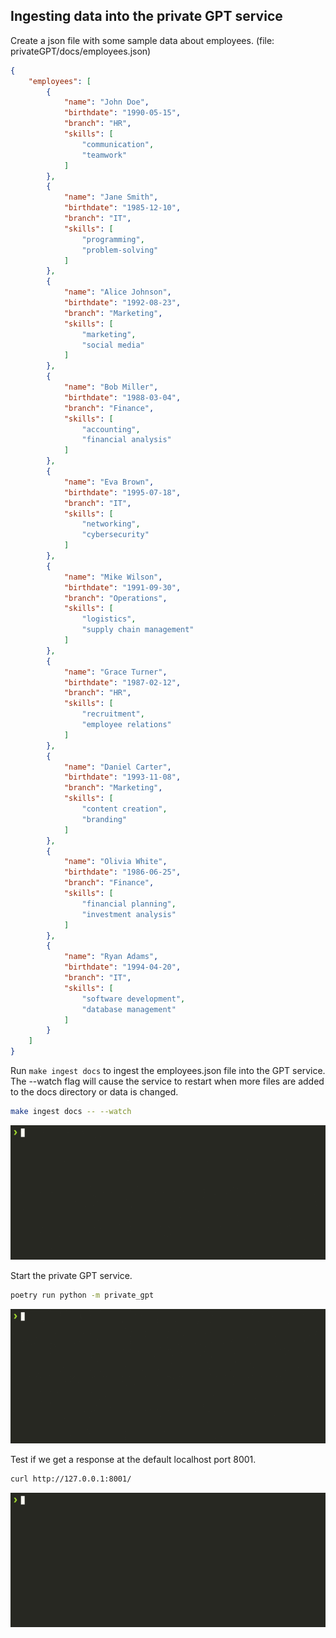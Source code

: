 
<!--@abc: init({"baseImage":"private-gpt"}) -->
<!--@abc: config({"basePath":"privateGPT","asciinema":{"timeout":100}}) -->
## Ingesting data into the private GPT service

Create a json file with some sample data about employees.
(file: privateGPT/docs/employees.json)
<!--@abc: create({"path":"privateGPT/docs/employees.json"}) -->
```json
{
    "employees": [
        {
            "name": "John Doe",
            "birthdate": "1990-05-15",
            "branch": "HR",
            "skills": [
                "communication",
                "teamwork"
            ]
        },
        {
            "name": "Jane Smith",
            "birthdate": "1985-12-10",
            "branch": "IT",
            "skills": [
                "programming",
                "problem-solving"
            ]
        },
        {
            "name": "Alice Johnson",
            "birthdate": "1992-08-23",
            "branch": "Marketing",
            "skills": [
                "marketing",
                "social media"
            ]
        },
        {
            "name": "Bob Miller",
            "birthdate": "1988-03-04",
            "branch": "Finance",
            "skills": [
                "accounting",
                "financial analysis"
            ]
        },
        {
            "name": "Eva Brown",
            "birthdate": "1995-07-18",
            "branch": "IT",
            "skills": [
                "networking",
                "cybersecurity"
            ]
        },
        {
            "name": "Mike Wilson",
            "birthdate": "1991-09-30",
            "branch": "Operations",
            "skills": [
                "logistics",
                "supply chain management"
            ]
        },
        {
            "name": "Grace Turner",
            "birthdate": "1987-02-12",
            "branch": "HR",
            "skills": [
                "recruitment",
                "employee relations"
            ]
        },
        {
            "name": "Daniel Carter",
            "birthdate": "1993-11-08",
            "branch": "Marketing",
            "skills": [
                "content creation",
                "branding"
            ]
        },
        {
            "name": "Olivia White",
            "birthdate": "1986-06-25",
            "branch": "Finance",
            "skills": [
                "financial planning",
                "investment analysis"
            ]
        },
        {
            "name": "Ryan Adams",
            "birthdate": "1994-04-20",
            "branch": "IT",
            "skills": [
                "software development",
                "database management"
            ]
        }
    ]
}
```

Run `make ingest docs` to ingest the employees.json file into the GPT service. The --watch flag will cause the service to restart when more files are added to the docs directory or data is changed.
<!--@abc: exec() -->
```bash
make ingest docs -- --watch
```
<img src="./assets/ingest_3.gif"/>

Start the private GPT service.
<!--@abc: exec() -->
```bash
poetry run python -m private_gpt
```
<img src="./assets/ingest_4.gif"/>

<!--@abc: snapshot({"name":"private-gpt-ingested"}) -->
<!--@abc: config({"spawnWaitTime":60}) -->
<!--@abc: spawn({"command":"poetry run python -m private_gpt"}) -->

Test if we get a response at the default localhost port 8001.
<!--@abc: exec() -->
```bash
curl http://127.0.0.1:8001/
```
<img src="./assets/ingest_8.gif"/>